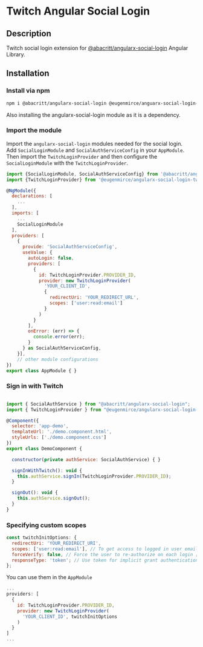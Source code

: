 # Twitch Angular Social Login

## Description
Twitch social login extension for [@abacritt/angularx-social-login](https://github.com/abacritt/angularx-social-login) Angular Library.

## Installation

### Install via npm
```bash
npm i @abacritt/angularx-social-login @eugenmirce/anguarx-social-login-twitch
```
Also installing the angularx-social-login module as it is a dependency.


### Import the module
Import the `angularx-social-login` modules needed for the social login.  
Add `SocialLoginModule` and `SocialAuthServiceConfig` in your `AppModule`. Then import the `TwitchLoginProvider` and then configure the `SocialLoginModule` with the `TwitchLoginProvider`.
```javascript
import {SocialLoginModule, SocialAuthServiceConfig} from '@abacritt/angularx-social-login';
import {TwitchLoginProvider} from '@eugenmirce/angularx-social-login-twitch';

@NgModule({
  declarations: [
    ...
  ],
  imports: [
    ...
    SocialLoginModule
  ],
  providers: [
    {
      provide: 'SocialAuthServiceConfig',
      useValue: {
        autoLogin: false,
        providers: [
          {
            id: TwitchLoginProvider.PROVIDER_ID,
            provider: new TwitchLoginProvider(
              'YOUR_CLIENT_ID',
              {
                redirectUri: 'YOUR_REDIRECT_URL',
                scopes: ['user:read:email']
              }
            )
          }
        ],
        onError: (err) => {
          console.error(err);
        }
      } as SocialAuthServiceConfig,
    }],
    // other module configurations
})
export class AppModule { }
```

### Sign in with Twitch

```javascript

import { SocialAuthService } from "@abacritt/angularx-social-login";
import { TwitchLoginProvider } from "@eugenmirce/angularx-social-login-twitch";

@Component({
  selector: 'app-demo',
  templateUrl: './demo.component.html',
  styleUrls: ['./demo.component.css']
})
export class DemoComponent {

  constructor(private authService: SocialAuthService) { }

  signInWithTwitch(): void {
    this.authService.signIn(TwitchLoginProvider.PROVIDER_ID);
  }

  signOut(): void {
    this.authService.signOut();
  }
}
```

### Specifying custom scopes
```javascript
const twitchInitOptions: {
  redirectUri: 'YOUR_REDIRECT_URI',
  scopes: ['user:read:email'], // To get access to logged in user email information
  forceVerify: false, // Force the user to re-authorize on each login [default is false]
  responseType: 'token'; // Use token for implicit grant authentication flow that is the one supported
};
```
You can use them in the `AppModule`
```javascript
...
providers: [
  {
    id: TwitchLoginProvider.PROVIDER_ID,
    provider: new TwitchLoginProvider(
      'YOUR_CLIENT_ID', twitchInitOptions
    )
  }
]
...
```